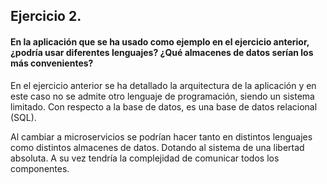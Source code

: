 ## **Ejercicio 2.**

#### En la aplicación que se ha usado como ejemplo en el ejercicio anterior, ¿podría usar diferentes lenguajes? ¿Qué almacenes de datos serían los más convenientes?

En el ejercicio anterior se ha detallado la arquitectura de la aplicación y en este caso no se admite otro lenguaje de programación, siendo un sistema limitado. Con respecto a la base de datos, es una base de datos relacional (SQL).

Al cambiar a microservicios se podrían hacer tanto en distintos lenguajes como distintos almacenes de datos. Dotando al sistema de una libertad absoluta. A su vez tendría la complejidad de comunicar todos los componentes.